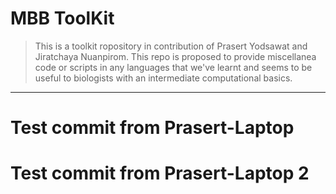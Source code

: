# MBB ToolKit
> This is a toolkit ropository in contribution of Prasert Yodsawat and Jiratchaya Nuanpirom. This repo is proposed to provide miscellanea code or scripts in any languages that we've learnt and seems to be useful to biologists with an intermediate computational basics.

** **
# Test commit from Prasert-Laptop
# Test commit from Prasert-Laptop 2
